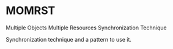 MOMRST
======

Multiple Objects Multiple Resources Synchronization Technique

Synchronization technique and a pattern to use it.

